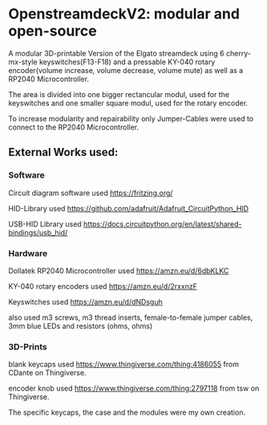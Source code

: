 # OpenstreamdeckV2: modular and open-source
A modular 3D-printable Version of the Elgato streamdeck using 6 cherry-mx-style keyswitches(F13-F18) and a pressable KY-040 rotary encoder(volume increase, volume decrease, volume mute) as well as a RP2040 Microcontroller.

The area is divided into one bigger rectancular modul, used for the keyswitches and one smaller square modul, used for the rotary encoder.

To increase modularity and repairability only Jumper-Cables were used to connect to the RP2040 Microcontroller.

## External Works used:
### Software
Circuit diagram software used https://fritzing.org/

HID-Library used https://github.com/adafruit/Adafruit_CircuitPython_HID

USB-HID Library used https://docs.circuitpython.org/en/latest/shared-bindings/usb_hid/

### Hardware
Dollatek RP2040 Microcontroller used https://amzn.eu/d/6dbKLKC

KY-040 rotary encoders used https://amzn.eu/d/2rxxnzF

Keyswitches used https://amzn.eu/d/dNDsguh

also used m3 screws, m3 thread inserts, female-to-female jumper cables, 3mm blue LEDs and resistors (ohms, ohms)

### 3D-Prints
blank keycaps used https://www.thingiverse.com/thing:4186055 from CDante on Thingiverse.

encoder knob used https://www.thingiverse.com/thing:2797118 from tsw on Thingiverse.

The specific keycaps, the case and the modules were my own creation.
